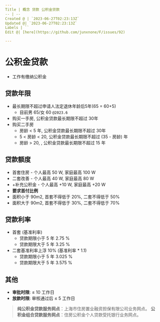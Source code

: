 ```yaml
---
Title | 概念 贷款 公积金贷款
-- | --
Created @ | `2023-06-27T02:23:13Z`
Updated @| `2023-06-27T02:23:13Z`
Labels | ``
Edit @| [here](https://github.com/junxnone/F/issues/92)

---
```

# 公积金贷款
- 工作有缴纳公积金


## 贷款年限
 
- 最长期限不超过申请人法定退休年龄后5年(65 = 60+5) 
  - 目前男 65/女 60 `@2023.6`
- 购买一手房, 公积金贷款最长期限不超过 30年
- 购买二手房
  - 房龄 < 5 年, 公积金贷款最长期限不超过 30年
  - 5 < 房龄 < 20, 公积金贷款最长期限不超过 (35 - 房龄) 年 
  - 房龄 > 20, , 公积金贷款最长期限不超过 15 年

## 贷款额度
- 首套住房 - 个人最高 50 W, 家庭最高 100 W
- 二套改善 - 个人最高 40 W, 家庭最高 80 W
- +补充公积金 - 个人最高 +10 W, 家庭最高 +20 W
- **要求首付比例**
- 面积小于 90m2, 首套不得低于 20%, 二套不得低于 50%
- 面积大于 90m2, 首套不得低于 30%, 二套不得低于 70%

## 贷款利率
- 首套 (基准利率)
  - 贷款期限小于 5 年 2.75 %
  - 贷款期限大于 5 年 3.25 %
- 二套基准利率上浮 10% (基准利率 * 1.1) 
  - 贷款期限小于 5 年 3.025 %
  - 贷款期限大于 5 年 3.575 %

## 其他

- **审批时限**: ≤ 10 工作日
- **放款时限**: 审核通过后 ≤ 5 工作日

> **纯公积金贷款服务网点**：上海市住房置业融资担保有限公司业务网点。
> **公积金组合贷款服务网点**：住房公积金个人贷款受托银行业务网点。

